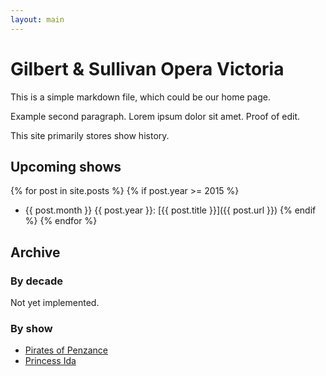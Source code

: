```yaml
---
layout: main
---
```

# Gilbert & Sullivan Opera Victoria

This is a simple markdown file, which could be our home page.

Example second paragraph. Lorem ipsum dolor sit amet. Proof of edit.

This site primarily stores show history.

## Upcoming shows

{% for post in site.posts %}
{% if post.year >= 2015 %}
* {{ post.month }} {{ post.year }}: [{{ post.title }}]({{ post.url }})
{% endif %}
{% endfor %}

## Archive

### By decade

Not yet implemented.

### By show

* [Pirates of Penzance](shows/pirates.html)
* [Princess Ida](shows/princessida.html)
